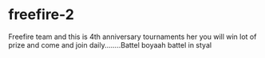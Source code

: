 # freefire-2
Freefire team and this is 4th anniversary  tournaments  her you will win lot of prize and come and join daily........Battel  boyaah battel in styal
